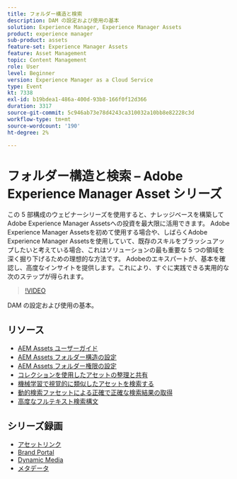 ```yaml
---
title: フォルダー構造と検索
description: DAM の設定および使用の基本
solution: Experience Manager, Experience Manager Assets
product: experience manager
sub-product: assets
feature-set: Experience Manager Assets
feature: Asset Management
topic: Content Management
role: User
level: Beginner
version: Experience Manager as a Cloud Service
type: Event
kt: 7338
exl-id: b19bdea1-486a-400d-93b8-166f0f12d366
duration: 3317
source-git-commit: 5c946ab73e78d4243ca310032a10bb8e82228c3d
workflow-type: tm+mt
source-wordcount: '190'
ht-degree: 2%

---
```


# フォルダー構造と検索 – Adobe Experience Manager Asset シリーズ

この 5 部構成のウェビナーシリーズを使用すると、ナレッジベースを構築してAdobe Experience Manager Assetsへの投資を最大限に活用できます。 Adobe Experience Manager Assetsを初めて使用する場合や、しばらくAdobe Experience Manager Assetsを使用していて、既存のスキルをブラッシュアップしたいと考えている場合、これはソリューションの最も重要な 5 つの領域を深く掘り下げるための理想的な方法です。 Adobeのエキスパートが、基本を確認し、高度なインサイトを提供します。これにより、すぐに実践できる実用的な次のステップが得られます。

>[!VIDEO](https://video.tv.adobe.com/v/332135/?quality=12&learn=on&hidetitle=true)

DAM の設定および使用の基本。

## リソース

* [AEM Assets ユーザーガイド ](https://experienceleague.adobe.com/docs/experience-manager-65/assets/home.html?lang=ja)
* [AEM Assets フォルダー構造の設定 ](https://experienceleague.adobe.com/docs/experience-manager-learn/assets/configuring/baseline-folders.html?lang=ja)
* [AEM Assets フォルダー権限の設定 ](https://experienceleague.adobe.com/docs/experience-manager-learn/assets/configuring/baseline-permissions.html?lang=ja)
* [ コレクションを使用したアセットの整理と共有 ](https://experienceleague.adobe.com/docs/experience-manager-learn/assets/search-and-discovery/collections.html?lang=ja)
* [ 機械学習で視覚的に類似したアセットを検索する ](https://experienceleague.adobe.com/docs/experience-manager-learn/assets/search-and-discovery/search.html?lang=ja)
* [ 動的検索ファセットによる正確で正確な検索結果の取得 ](https://experienceleague.adobe.com/docs/experience-manager-learn/assets/search-and-discovery/search.html?lang=ja)
* [ 高度なフルテキスト検索構文 ](https://experienceleague.adobe.com/docs/experience-manager-64/assets/using/gql-search.html?lang=ja#using)

## シリーズ録画

* [アセットリンク](asset-link.md)
* [Brand Portal](brand-portal.md)
* [Dynamic Media](dynamic-media.md)
* [メタデータ](metadata.md)
